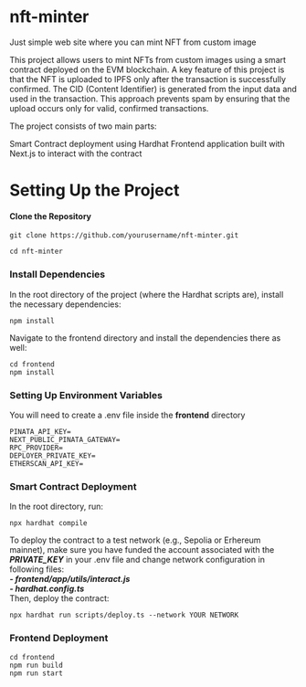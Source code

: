 # nft-minter
Just simple web site where you can mint NFT from custom image

This project allows users to mint NFTs from custom images using a smart contract deployed on the EVM blockchain.
A key feature of this project is that the NFT is uploaded to IPFS only after the transaction is successfully confirmed. The CID (Content Identifier) is generated from the input data and used in the transaction. This approach prevents spam by ensuring that the upload occurs only for valid, confirmed transactions.

The project consists of two main parts:

Smart Contract deployment using Hardhat
Frontend application built with Next.js to interact with the contract

# Setting Up the Project
#### Clone the Repository
```
git clone https://github.com/yourusername/nft-minter.git
```
```
cd nft-minter
```

### Install Dependencies
In the root directory of the project (where the Hardhat scripts are), install the necessary dependencies:
```
npm install
```
Navigate to the frontend directory and install the dependencies there as well:
```
cd frontend
npm install
```

### Setting Up Environment Variables
You will need to create a .env file inside the **frontend** directory<br/>
```
PINATA_API_KEY=
NEXT_PUBLIC_PINATA_GATEWAY=
RPC_PROVIDER=
DEPLOYER_PRIVATE_KEY=
ETHERSCAN_API_KEY=
```

### Smart Contract Deployment

In the root directory, run:
```
npx hardhat compile
```


To deploy the contract to a test network (e.g., Sepolia or Erhereum mainnet), make sure you have funded the account associated with the ***PRIVATE_KEY*** in your .env file and change network configuration in following files:<br/>
***- frontend/app/utils/interact.js***<br/>
***- hardhat.config.ts*** <br/>
Then, deploy the contract:
```
npx hardhat run scripts/deploy.ts --network YOUR NETWORK
```


### Frontend Deployment
```
cd frontend
npm run build
npm run start
```



